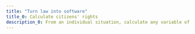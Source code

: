 ```yaml
---
title: "Turn law into software"
title_0: Calculate citizens' rights
description_0: From an individual situation, calculate any variable of a national tax and benefit system.
---
```

